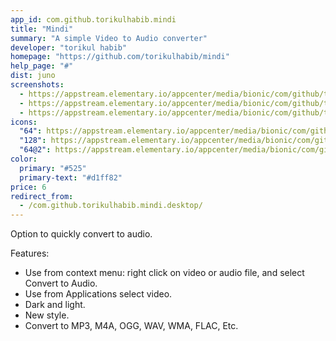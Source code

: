 ```yaml
---
app_id: com.github.torikulhabib.mindi
title: "Mindi"
summary: "A simple Video to Audio converter"
developer: "torikul habib"
homepage: "https://github.com/torikulhabib/mindi"
help_page: "#"
dist: juno
screenshots:
  - https://appstream.elementary.io/appcenter/media/bionic/com/github/torikulhabib.mindi/FBA1AA2CBDDD4842F70163C3C97928E4/screenshots/image-1_orig.png
  - https://appstream.elementary.io/appcenter/media/bionic/com/github/torikulhabib.mindi/FBA1AA2CBDDD4842F70163C3C97928E4/screenshots/image-2_orig.png
  - https://appstream.elementary.io/appcenter/media/bionic/com/github/torikulhabib.mindi/FBA1AA2CBDDD4842F70163C3C97928E4/screenshots/image-3_orig.png
icons:
  "64": https://appstream.elementary.io/appcenter/media/bionic/com/github/torikulhabib.mindi/FBA1AA2CBDDD4842F70163C3C97928E4/icons/64x64/com.github.torikulhabib.mindi_com.github.torikulhabib.mindi.png
  "128": https://appstream.elementary.io/appcenter/media/bionic/com/github/torikulhabib.mindi/FBA1AA2CBDDD4842F70163C3C97928E4/icons/128x128/com.github.torikulhabib.mindi_com.github.torikulhabib.mindi.png
  "64@2": https://appstream.elementary.io/appcenter/media/bionic/com/github/torikulhabib.mindi/FBA1AA2CBDDD4842F70163C3C97928E4/icons/64x64@2/com.github.torikulhabib.mindi_com.github.torikulhabib.mindi.png
color:
  primary: "#525"
  primary-text: "#d1ff82"
price: 6
redirect_from:
  - /com.github.torikulhabib.mindi.desktop/
---
```


<p>Option to quickly convert to audio.</p>
<p>Features:</p>
<ul>
  <li>Use from context menu: right click on video or audio file, and select Convert to Audio.</li>
  <li>Use from Applications select video.</li>
  <li>Dark and light.</li>
  <li>New style.</li>
  <li>Convert to MP3, M4A, OGG, WAV, WMA, FLAC, Etc.</li>
</ul>
<p></p>